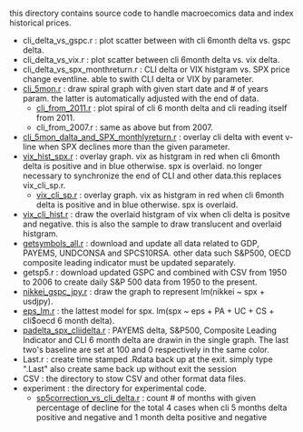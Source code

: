 
this directory contains source code to handle macroecomics data and index historical prices.

* cli_delta_vs_gspc.r : plot scatter between with cli 6month delta vs. gspc delta.
* cli_delta_vs_vix.r : plot scatter between cli 6month delta vs. vix delta.
* cli_delta_vs_spx_monthreturn.r : CLI delta or VIX histgram vs. SPX price change eventline. able to swith CLI delta or VIX by parameter. 
* [cli_5mon.r](https://00819.blogspot.com/2019/05/cli5monr-draw-spiral-graph-of-cli-5.html) : draw spiral graph with given start date and # of years param. the latter is automatically adjusted with the end of data.
  * [cli_from_2011.r](https://00819.blogspot.com/2019/03/vix-cli-6-month-delta-and-s.html) : plot spiral of cli 6 month delta and cli reading itself from 2011.
  * cli_from_2007.r : same as above but from 2007.
* [cli_5mon_dalta_and_SPX_monthlyreturn.r](https://00819.blogspot.com/2019/05/cli-5-month-delta-vs-spx-decline.html) : overlay cli delta with event v-line when SPX declines more than the given parameter.
* [vix_hist_spx.r](https://00819.blogspot.com/2019/03/vix-cli-6-month-delta-and-s.html) : overlay graph. vix as histgram in red when cli 6month delta is positive and in blue otherwise. spx is overlaid. no longer necessary to synchronize the end of CLI and other data.this replaces vix_cli_sp.r.
  * [vix_cli_sp.r](https://00819.blogspot.com/2019/03/vix-cli-6-month-delta-and-s.html) : overlay graph. vix as histgram in red when cli 6month delta is positive and in blue otherwise. spx is overlaid.
* [vix_cli_hist.r](https://00819.blogspot.com/2019/03/vix-vs-cli-6-month-delta.html) : draw the overlaid  histgram of vix when cli delta is positve and negative. this is also the sample to draw translucent and overlaid histgram.
* [getsymbols_all.r](http://00819.blogspot.com/2018/09/prepare-data-getsymbols-autoarima.html) : download and update all data related to GDP, PAYEMS, UNDCONSA and SPCS10RSA. other data such S&P500, OECD composite leading indicator must be updated separately.
* getsp5.r : download updated GSPC and combined with CSV from 1950 to 2006 to create daily S&P 500 data from 1950 to the present.
* [nikkei_gspc_jpy.r](https://00819.blogspot.com/2018/02/calculate-nikkei225-vol3.html) : draw the graph to represent lm(nikkei ~ spx + usdjpy).
* [eps_lm.r](http://00819.blogspot.com/2019/03/new-model-cli-6-month-delta-eps-pa-uc.html) : the lattest model for spx. lm(spx ~ eps + PA + UC + CS + cli$oecd 6 month delta).
* [padelta_spx_cliidelta.r](http://00819.blogspot.com/2019/02/plot-abline-eps-gspc.html) : PAYEMS delta, S&P500, Composite Leading Indicator and CLI 6 month delta are drawin in the single graph. The last two's baseline are set at 100 and 0 respectively in the same color.
* Last.r : create time stamped .Rdata back up at the exit. simply type ".Last" also create same back up without exit the session
* CSV : the directory to stow CSV and other format data files.
* experiment : the directory for experimental code.
  * [sp5correction_vs_cli_delta.r](https://00819.blogspot.com/2019/05/cli-5-month-delta-and-1-month-delta-vs.html) : count # of months with given percentage of decline for the total 4 cases when cli 5 months delta positive and negative and 1 month delta positive and negative
